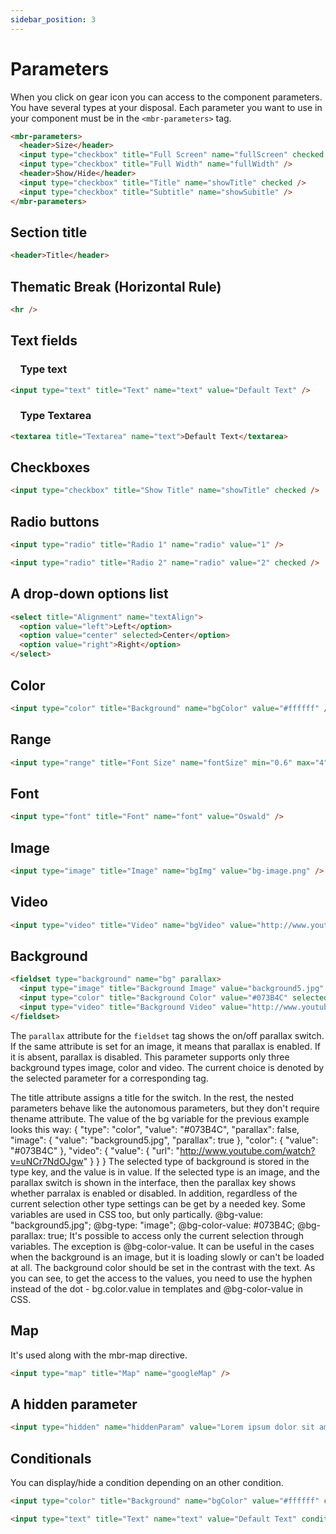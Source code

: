 ```yaml
---
sidebar_position: 3
---
```


# Parameters

When you click on gear icon you can access to the component parameters. You have several types at your disposal. Each parameter you want to use in your component must be in the `<mbr-parameters>` tag.

```html title="Exemple"
<mbr-parameters>
  <header>Size</header>
  <input type="checkbox" title="Full Screen" name="fullScreen" checked />
  <input type="checkbox" title="Full Width" name="fullWidth" />
  <header>Show/Hide</header>
  <input type="checkbox" title="Title" name="showTitle" checked />
  <input type="checkbox" title="Subtitle" name="showSubitle" />
</mbr-parameters>
```

## Section title

```html
<header>Title</header>
```

## Thematic Break (Horizontal Rule)

```html
<hr />
```

## Text fields

###     Type text

```html
<input type="text" title="Text" name="text" value="Default Text" />
```

###     Type Textarea

```html
<textarea title="Textarea" name="text">Default Text</textarea>
```

## Checkboxes

```html
<input type="checkbox" title="Show Title" name="showTitle" checked />
```

## Radio buttons

```html
<input type="radio" title="Radio 1" name="radio" value="1" />

<input type="radio" title="Radio 2" name="radio" value="2" checked />
```

## A drop-down options list

```html
<select title="Alignment" name="textAlign">
  <option value="left">Left</option>
  <option value="center" selected>Center</option>
  <option value="right">Right</option>
</select>
```

## Color

```html
<input type="color" title="Background" name="bgColor" value="#ffffff" />
```

## Range

```html
<input type="range" title="Font Size" name="fontSize" min="0.6" max="4" step="0.025" value="0.625" />
```

## Font

```html
<input type="font" title="Font" name="font" value="Oswald" />
```

## Image

```html
<input type="image" title="Image" name="bgImg" value="bg-image.png" />
```

## Video

```html
<input type="video" title="Video" name="bgVideo" value="http://www.youtube.com/watch?v=uNCr7NdOJgw" />
```

## Background

```html
<fieldset type="background" name="bg" parallax>
  <input type="image" title="Background Image" value="background5.jpg" parallax />
  <input type="color" title="Background Color" value="#073B4C" selected />
  <input type="video" title="Background Video" value="http://www.youtube.com/watch?v=uNCr7NdOJgw" />
</fieldset>
```

The `parallax` attribute for the `fieldset` tag shows the on/off parallax switch. <br />
If the same attribute is set for an image, it means that parallax is enabled. If it is absent, parallax is disabled. This parameter supports only three background types image, color and video. The current choice is denoted by the selected parameter for a corresponding tag.

The title attribute assigns a title for the switch. In the rest, the nested parameters behave like the autonomous parameters, but
they don't require thename attribute. The value of the bg variable for the previous example looks this way: { "type": "color", "value": "#073B4C", "parallax": false, "image": { "value": "background5.jpg", "parallax": true }, "color": {
"value": "#073B4C" }, "video": { "value": { "url": "http://www.youtube.com/watch?v=uNCr7NdOJgw" } } } The selected type of background is stored in the type key, and the value is in value. If the selected type is an image, and the parallax
switch is shown in the interface, then the parallax key shows whether parralax is enabled or disabled. In addition, regardless of the current selection other type settings can be get by a needed key. Some variables are used in CSS too, but
only partically. @bg-value: "background5.jpg"; @bg-type: "image"; @bg-color-value: #073B4C; @bg-parallax: true; It's possible to access only the current selection through variables. The exception is @bg-color-value. It can be useful in the
cases when the background is an image, but it is loading slowly or can't be loaded at all. The background color should be set in the contrast with the text. As you can see, to get the access to the values, you need to use the hyphen instead
of the dot - bg.color.value in templates and @bg-color-value in CSS.

## Map

It's used along with the mbr-map directive.

```html
<input type="map" title="Map" name="googleMap" />
```

## A hidden parameter

```html
<input type="hidden" name="hiddenParam" value="Lorem ipsum dolor sit amet." />
```

## Conditionals

You can display/hide a condition depending on an other condition.

```html title="Exemples"
<input type="color" title="Background" name="bgColor" value="#ffffff" condition="backgroundType == 'color'" />

<input type="text" title="Text" name="text" value="Default Text" condition="checkboxName" />
```

